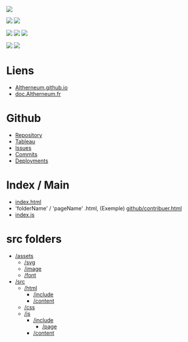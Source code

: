 <a href=""><img src="https://img.shields.io/website?down_color=red&down_message=offline&style=for-the-badge&up_color=green&up_message=online&url=https%3A%2F%2FAltherneum.github.io"></a>

<a href=""><img src="https://img.shields.io/github/commit-activity/m/Altherneum/Altherneum.github.io?color=red&style=for-the-badge"></a>
<a href=""><img src="https://img.shields.io/github/last-commit/Altherneum/Altherneum.github.io?color=red&style=for-the-badge"></a>

<a href=""><img src="https://img.shields.io/github/stars/Altherneum?color=red&style=for-the-badge"></a>
<a href=""><img src="https://img.shields.io/github/stars/Altherneum/Altherneum.github.io?color=red&label=repo%20stars&style=for-the-badge"></a>
<a href=""><img src="https://img.shields.io/github/contributors/Altherneum/Altherneum.github.io?style=for-the-badge"></a>

<a href=""><img src="https://img.shields.io/github/languages/code-size/Altherneum/Altherneum.github.io?color=red"></a>
<a href=""><img src="https://img.shields.io/github/repo-size/Altherneum/Altherneum.github.io?color=red"></a>

# Liens
- [Altherneum.github.io](https://Altherneum.github.io)
- [doc.Altherneum.fr](https://doc.Altherneum.fr)

# Github
- [Repository](https://github.com/Altherneum/Altherneum.github.io)
- [Tableau](https://github.com/orgs/Altherneum/projects/4/)
- [Issues](https://github.com/Altherneum/Altherneum.github.io/issues)
- [Commits](https://github.com/Altherneum/Altherneum.github.io/commits/main)
- [Deployments](https://github.com/Altherneum/Altherneum.github.io/deployments)

# Index / Main
- [index.html](https://github.com/Altherneum/Altherneum.github.io/blob/main/index.html)
- 'folderName' / 'pageName' .html, (Exemple) [github/contribuer.html](https://github.com/Altherneum/Altherneum.github.io/blob/main/github/contribuer.html)
- [index.js](https://github.com/Altherneum/Altherneum.github.io/blob/main/src/js/content/index.js)

# src folders
- [/assets](https://github.com/Altherneum/Altherneum.github.io/blob/main/assets)
  - [/svg](https://github.com/Altherneum/Altherneum.github.io/blob/main/assets/svg)
  - [/image](https://github.com/Altherneum/Altherneum.github.io/blob/main/assets/image)
  - [/font](https://github.com/Altherneum/Altherneum.github.io/blob/main/assets/font)
- [/src](https://github.com/Altherneum/Altherneum.github.io/blob/main/src)
  - [/html](https://github.com/Altherneum/Altherneum.github.io/blob/main/src/html)
    - [/include](https://github.com/Altherneum/Altherneum.github.io/blob/main/src/html/include/)
    - [/content](https://github.com/Altherneum/Altherneum.github.io/blob/main/src/html/content/)
  - [/css](https://github.com/Altherneum/Altherneum.github.io/blob/main/src/css)
  - [/js](https://github.com/Altherneum/Altherneum.github.io/blob/main/src/js)
    - [/include](https://github.com/Altherneum/Altherneum.github.io/blob/main/src/js/include/)
      - [/page](https://github.com/Altherneum/Altherneum.github.io/tree/main/src/js/include/pages)
    - [/content](https://github.com/Altherneum/Altherneum.github.io/blob/main/src/js/content/)